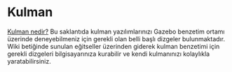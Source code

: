 # Kulman
[Kulman nedir?](link)
Bu saklantıda kulman yazılımlarınızı Gazebo benzetim ortamı üzerinde deneyebilmeniz için gerekli olan belli başlı dizgeler bulunmaktadır. Wiki betiğinde sunulan eğitseller üzerinden giderek kulman benzetimi için gerekli dizgeleri bilgisayarınıza kurabilir ve kendi kulmanınızı kolaylıkla yaratabilirsiniz.
